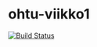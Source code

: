 # ohtu-viikko1

[![Build Status](https://travis-ci.org/karoliinaemilia/ohtu-viikko1.svg?branch=master)](https://travis-ci.org/karoliinaemilia/ohtu-viikko1)

